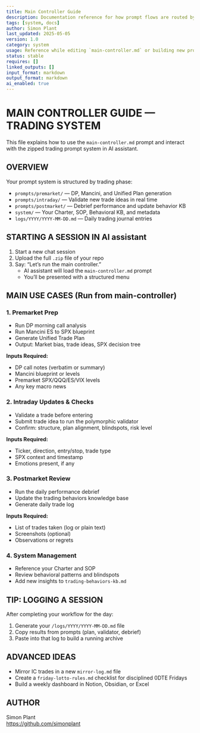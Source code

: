 ```yaml
---
title: Main Controller Guide  
description: Documentation reference for how prompt flows are routed by context  
tags: [system, docs]  
author: Simon Plant  
last_updated: 2025-05-05  
version: 1.0  
category: system  
usage: Reference while editing `main-controller.md` or building new prompt flows. Produces architecture documentation. Consumes system-level routing intent and logic branches.
status: stable  
requires: []  
linked_outputs: []  
input_format: markdown  
output_format: markdown  
ai_enabled: true  
---
```


# MAIN CONTROLLER GUIDE — TRADING SYSTEM

This file explains how to use the `main-controller.md` prompt and interact with the zipped trading prompt system in AI assistant.

## OVERVIEW

Your prompt system is structured by trading phase:

- `prompts/premarket/` — DP, Mancini, and Unified Plan generation
- `prompts/intraday/` — Validate new trade ideas in real time
- `prompts/postmarket/` — Debrief performance and update behavior KB
- `system/` — Your Charter, SOP, Behavioral KB, and metadata
- `logs/YYYY/YYYY-MM-DD.md` — Daily trading journal entries

## STARTING A SESSION IN AI assistant

1. Start a new chat session  
2. Upload the full `.zip` file of your repo  
3. Say: “Let’s run the main controller.”  
   - AI assistant will load the `main-controller.md` prompt  
   - You’ll be presented with a structured menu

## MAIN USE CASES (Run from main-controller)

### 1. Premarket Prep
- Run DP morning call analysis
- Run Mancini ES to SPX blueprint
- Generate Unified Trade Plan
- Output: Market bias, trade ideas, SPX decision tree

**Inputs Required:**
- DP call notes (verbatim or summary)
- Mancini blueprint or levels
- Premarket SPX/QQQ/ES/VIX levels
- Any key macro news

### 2. Intraday Updates & Checks
- Validate a trade before entering
- Submit trade idea to run the polymorphic validator
- Confirm: structure, plan alignment, blindspots, risk level

**Inputs Required:**
- Ticker, direction, entry/stop, trade type
- SPX context and timestamp
- Emotions present, if any

### 3. Postmarket Review
- Run the daily performance debrief
- Update the trading behaviors knowledge base
- Generate daily trade log

**Inputs Required:**
- List of trades taken (log or plain text)
- Screenshots (optional)
- Observations or regrets

### 4. System Management
- Reference your Charter and SOP
- Review behavioral patterns and blindspots
- Add new insights to `trading-behaviors-kb.md`

## TIP: LOGGING A SESSION

After completing your workflow for the day:
1. Generate your `/logs/YYYY/YYYY-MM-DD.md` file
2. Copy results from prompts (plan, validator, debrief)
3. Paste into that log to build a running archive

## ADVANCED IDEAS

- Mirror IC trades in a new `mirror-log.md` file
- Create a `friday-lotto-rules.md` checklist for disciplined 0DTE Fridays
- Build a weekly dashboard in Notion, Obsidian, or Excel

## AUTHOR

Simon Plant  
https://github.com/simonplant